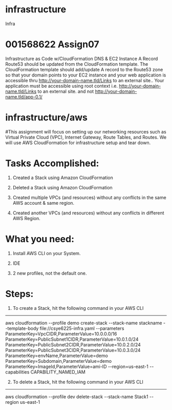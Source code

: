 # infrastructure
Infra

# 001568622 Assign07

Infrastructure as Code w/CloudFormation
DNS & EC2 Instance A Record
Route53 should be updated from the CloudFormation template.
The CloudFormation template should add/update A record to the Route53 zone so that your domain points to your EC2 instance and your web application is accessible thru http://your-domain-name.tld/Links to an external site..
Your application must be accessible using root context i.e. http://your-domain-name.tld/Links to an external site. and not http://your-domain-name.tld/app-0.1/

# infrastructure/aws

#This assignment will focus on setting up our networking resources such as Virtual Private Cloud (VPC), Internet Gateway, Route Tables, and Routes. We will use AWS CloudFormation for infrastructure setup and tear down.

# Tasks Accomplished:

1. Created a Stack using Amazon CloudFormation

2. Deleted a Stack using Amazon CloudFormation

3. Created multiple VPCs (and resources) without any conflicts in the same AWS account & same region.

4. Created another VPCs (and resources) without any conflicts in different AWS Region.

# What you need:

1. Install AWS CLI on your System.

2. IDE

3. 2 new profiles, not the default one.

# Steps:

1. To create a Stack, hit the following command in your AWS CLI

---------------------------------------------------------------------------
aws cloudformation --profile demo create-stack --stack-name stackname --template-body file://csye6225-infra.yaml --parameters ParameterKey=VpcCIDR,ParameterValue=10.0.0.0/16 ParameterKey=PublicSubnet1CIDR,ParameterValue=10.0.1.0/24 ParameterKey=PublicSubnet2CIDR,ParameterValue=10.0.2.0/24 ParameterKey=PublicSubnet3CIDR,ParameterValue=10.0.3.0/24 ParameterKey=envName,ParameterValue=demo ParameterKey=Subdomain,ParameterValue=demo ParameterKey=ImageId,ParameterValue=ami-ID  --region=us-east-1 --capabilities CAPABILITY_NAMED_IAM


2. To delete a Stack, hit the following command in your AWS CLI

-------------------------------------------------------------------------------
aws cloudformation --profile dev delete-stack --stack-name Stack1 --region us-east-1 

